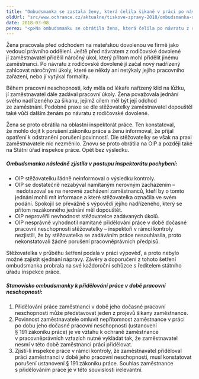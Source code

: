 ```yaml
---
title: "Ombudsmanka se zastala ženy, která čelila šikaně v práci po návratu z rodičovské dovolené"
oldUrl: "src/www.ochrance.cz/aktualne/tiskove-zpravy-2018/ombudsmanka-se-zastala-zeny-ktera-celila-sikane-v-praci-po-navratu-z-rodicovske-dovolene"
date: 2018-03-08
perex: "<p>Na ombudsmanku se obrátila žena, která čelila po návratu z rodičovské dovolené v práci šikaně. Cílem šikany měl být její odchod ze zaměstnání. Žena se opakovaně obrátila na oblastní inspektorát práce (OIP), ale jeho kontroly problémy nevyřešily. Ombudsmanka ve svém šetření konstatovala několik pochybení, kterých se inspektorát dopustil. Především nekonstatoval porušení zákoníku práce v situaci, kdy zaměstnavatel ženě prokazatelně přiděloval práci v době její pracovní neschopnosti.</p>"
---
```


<!-- imported from the old website -->

<p>Žena pracovala před odchodem na mateřskou dovolenou ve firmě jako vedoucí právního oddělení. Ještě před návratem z rodičovské dovolené jí zaměstnavatel přidělil náročný úkol, který přitom mohl přidělit jinému zaměstnanci. Po návratu z rodičovské dovolené jí začal nový nadřízený zahlcovat náročnými úkoly, které se někdy ani netýkaly jejího pracovního zařazení, nebo jí vytýkal formality. </p><p></p><p>Během pracovní neschopnosti, kdy měla od lékaře nařízený klid na lůžku, jí zaměstnavatel dále zadával pracovní úkoly. Žena považovala jednání svého nadřízeného za šikanu, jejímž cílem měl být její odchod ze zaměstnání. Podobné praxe se dle stěžovatelky zaměstnavatel dopouštěl také vůči dalším ženám po návratu z rodičovské dovolené.</p> <p>Žena se proto obrátila na oblastní inspektorát práce. Ten konstatoval, že mohlo dojít k porušení zákoníku práce a ženu informoval, že přijal opatření k odstranění porušení povinností. Dle stěžovatelky se však na praxi zaměstnavatele nic nezměnilo. Znovu se proto obrátila na OIP a později také na Státní úřad inspekce práce. Opět bez výsledku.</p> <h5>Ombudsmanka následně zjistila v postupu inspektorátu pochybení:</h5> <ul><li>OIP stěžovatelku řádně neinformoval o výsledku kontroly. </li><li>OIP se dostatečně nezabýval namítaným nerovným zacházením – nedotazoval se na nerovné zacházení zaměstnanců, kteří by o tomto jednání mohli mít informace a které stěžovatelka označila ve svém podání. Spokojil se převážně s výpovědí jejího nadřízeného, který se přitom nezákonného jednání měl dopouštět.</li><li>OIP neprověřil nevhodnost stěžovatelce zadávaných úkolů. </li><li>OIP nesprávně vyhodnotil namítané přidělování práce v době dočasné pracovní neschopnosti stěžovatelky – inspektoři v rámci kontroly nezjistili, že by stěžovatelka se zadáváním práce nesouhlasila, proto nekonstatovali žádné porušení pracovněprávních předpisů.</li></ul> <p>Stěžovatelka v průběhu šetření podala v práci výpověď, a proto nebylo možné zajistit sjednání nápravy. Závěry a doporučení z tohoto šetření ombudsmanka probrala na své každoroční schůzce s ředitelem státního úřadu inspekce práce. </p> <h5>Stanovisko ombudsmanky k přidělování práce v době pracovní neschopnosti:</h5> <ol><li>Přidělování práce zaměstnanci v době jeho dočasné pracovní neschopnosti může představovat jeden z projevů šikany zaměstnance. </li><li>Povinnost zaměstnavatele omluvit nepřítomnost zaměstnance v práci po dobu jeho dočasné pracovní neschopnosti (ustanovení § 191 zákoníku práce) je ve vztahu k ochraně zaměstnance v pracovněprávních vztazích nutné vykládat tak, že zaměstnavatel nesmí v této době zaměstnanci práci přidělovat. </li><li>Zjistí-li inspekce práce v rámci kontroly, že zaměstnavatel přiděloval práci zaměstnanci v době jeho pracovní neschopnosti, musí konstatovat porušení ustanovení § 191 zákoníku práce. Souhlas zaměstnance s přidělováním práce je v této souvislosti irelevantní.</li></ol>
